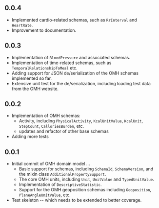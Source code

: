 ## 0.0.4
- Implemented cardio-related schemas, such as `RrInterval` and `HeartRate`.
- Improvement to documentation.


## 0.0.3

- Implementation of `BloodPressure` and associated schemas.
- Implementation of time-related schemas, such as `TemporalRelationshipToMeal` etc.
- Adding support for JSON de/serialization of the OMH schemas implemented so far.
- Extensive unit test for the de/serialization, including loading test data from the OMH website.

## 0.0.2

- Implementation of OMH schemas: 
   - Activity, including `PhysicalActivity`, `KcalUnitValue`, `KcalUnit`, `StepCount`, `CalloriesBurden`, etc.
   - updates and refactor of other base schemas
 - Adding more tests
   
   
## 0.0.1

- Initial commit of OMH domain model ...
   - Basic support for schemas, including `SchemaId`, `SchemaVersion`, and the mixin class `AdditionalPropertySupport`.
   - The core OMH units, including `Unit`, `UnitValue` and `TypedUnitValue`. 
   - Implementation of `DescriptiveStatistic`.
   - Support for the OMH geoposition schemas including `Geoposition`, `PlaneAngleUnitValue`, etc.
- Test skeleton -- which needs to be extended to better coverage.
